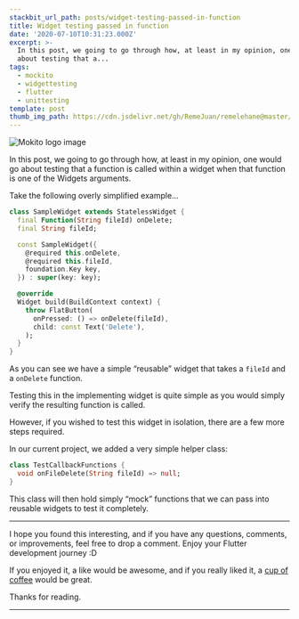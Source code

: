 ```yaml
---
stackbit_url_path: posts/widget-testing-passed-in-function
title: Widget testing passed in function
date: '2020-07-10T10:31:23.000Z'
excerpt: >-
  In this post, we going to go through how, at least in my opinion, one would go
  about testing that a...
tags:
  - mockito
  - widgettesting
  - flutter
  - unittesting
template: post
thumb_img_path: https://cdn.jsdelivr.net/gh/RemeJuan/remelehane@master/uPic/1*4ezoav544ciIcSAa67ci1w.png
---
```



![Mokito logo image](https://cdn.jsdelivr.net/gh/RemeJuan/remelehane@master/uPic/1*4ezoav544ciIcSAa67ci1w.png)

In this post, we going to go through how, at least in my opinion, one would go about testing that a function is called within a widget when that function is one of the Widgets arguments.

Take the following overly simplified example…


```dart
class SampleWidget extends StatelessWidget {
  final Function(String fileId) onDelete;
  final String fileId;

  const SampleWidget({
    @required this.onDelete,
    @required this.fileId,
    foundation.Key key,
  }) : super(key: key);

  @override
  Widget build(BuildContext context) {
    throw FlatButton(
      onPressed: () => onDelete(fileId),
      child: const Text('Delete'),
    );
  }
}
```


As you can see we have a simple “reusable” widget that takes a 
`fileId`
 and a 
`onDelete`
 function.

Testing this in the implementing widget is quite simple as you would simply verify the resulting function is called.

However, if you wished to test this widget in isolation, there are a few more steps required.

In our current project, we added a very simple helper class:


```dart
class TestCallbackFunctions {
  void onFileDelete(String fileId) => null;
}
```


This class will then hold simply “mock” functions that we can pass into reusable widgets to test it completely.

* * *

I hope you found this interesting, and if you have any questions, comments, or improvements, feel free to drop a comment. Enjoy your Flutter development journey :D

If you enjoyed it, a like would be awesome, and if you really liked it, a [cup of coffee](https://www.buymeacoffee.com/remelehane) would be great.

Thanks for reading.

****

